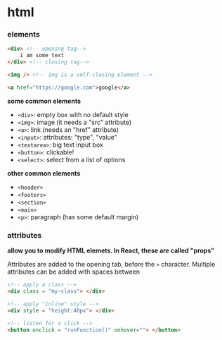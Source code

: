 # html 

### elements

```html 
<div> <!-- opening tag-->
    i am some text
</div> <!-- closing tag-->

<img /> <!-- img is a self-closing element -->

<a href="https://google.com">google</a>
```

**some common elements**
- `<div>`: empty box with no default style 
- `<img>`: image (it needs a "src" attribute)
- `<a>`: link (needs an "href" attribute)
- `<input>`: attributes: "type", "value"
- `<textarea>`: big text input box 
- `<button>`: clickable!
- `<select>`: select from a list of options

**other common elements**
- `<header>`
- `<footers>`
- `<section>`
- `<main>`
- `<p>`: paragraph (has some default margin)


### attributes 

**allow you to modify HTML elemets. In React, these are called "props"**

Attributes are added to the opening tab, before the
`>` character. Multiple attributes can be added with 
spaces between

```html 
<!-- apply a class -->
<div class = "my-class"> </div>

<!-- apply "inline" style -->
<div style = "height:40px"> </div>

<!-- listen for a click -->
<button onclick = "runFunction()" onhover=""> </button>
```